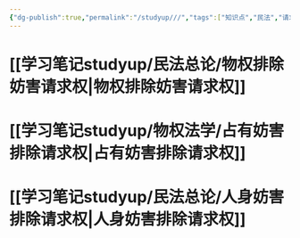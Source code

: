 ```yaml
---
{"dg-publish":true,"permalink":"/studyup///","tags":["知识点","民法","请求权","#权利","#民法权利"]}
---
```


# [[学习笔记studyup/民法总论/物权排除妨害请求权\|物权排除妨害请求权]]
# [[学习笔记studyup/物权法学/占有妨害排除请求权\|占有妨害排除请求权]]
# [[学习笔记studyup/民法总论/人身妨害排除请求权\|人身妨害排除请求权]]